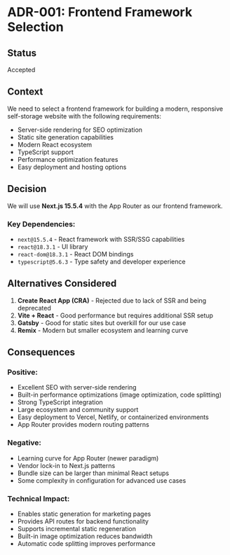 # ADR-001: Frontend Framework Selection

## Status
Accepted

## Context
We need to select a frontend framework for building a modern, responsive self-storage website with the following requirements:
- Server-side rendering for SEO optimization
- Static site generation capabilities
- Modern React ecosystem
- TypeScript support
- Performance optimization features
- Easy deployment and hosting options

## Decision
We will use **Next.js 15.5.4** with the App Router as our frontend framework.

### Key Dependencies:
- `next@15.5.4` - React framework with SSR/SSG capabilities
- `react@18.3.1` - UI library
- `react-dom@18.3.1` - React DOM bindings
- `typescript@5.6.3` - Type safety and developer experience

## Alternatives Considered
1. **Create React App (CRA)** - Rejected due to lack of SSR and being deprecated
2. **Vite + React** - Good performance but requires additional SSR setup
3. **Gatsby** - Good for static sites but overkill for our use case
4. **Remix** - Modern but smaller ecosystem and learning curve

## Consequences

### Positive:
- Excellent SEO with server-side rendering
- Built-in performance optimizations (image optimization, code splitting)
- Strong TypeScript integration
- Large ecosystem and community support
- Easy deployment to Vercel, Netlify, or containerized environments
- App Router provides modern routing patterns

### Negative:
- Learning curve for App Router (newer paradigm)
- Vendor lock-in to Next.js patterns
- Bundle size can be larger than minimal React setups
- Some complexity in configuration for advanced use cases

### Technical Impact:
- Enables static generation for marketing pages
- Provides API routes for backend functionality
- Supports incremental static regeneration
- Built-in image optimization reduces bandwidth
- Automatic code splitting improves performance
